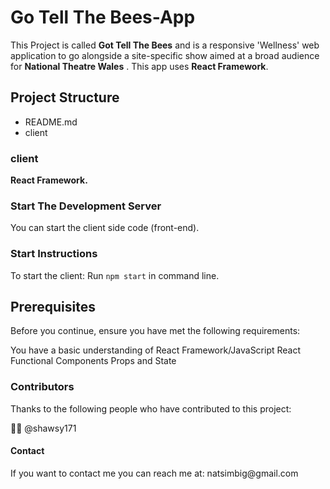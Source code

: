 <h1>Go Tell The Bees-App</h1>

This Project is called **Got Tell The Bees** and is a responsive 'Wellness' web application to go alongside a site-specific show aimed at a broad audience for **National Theatre Wales** . This app uses **React Framework**.

## Project Structure

- README.md
- client


### client
**React Framework.**


### Start The Development Server

You can start the client side code (front-end).

### Start Instructions

To start the client:
Run `npm start` in command line.

<h2>Prerequisites</h2>

Before you continue, ensure you have met the following requirements:

You have a basic understanding of React Framework/JavaScript
React Functional Components
Props and State

<h3>Contributors</h3>

Thanks to the following people who have contributed to this project:

🧑‍🏫 @shawsy171

<h4>Contact</h4>
If you want to contact me you can reach me at: natsimbig@gmail.com
